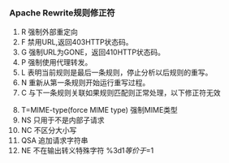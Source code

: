 ### Apache Rewrite规则修正符 
1. R 强制外部重定向 
2. F 禁用URL,返回403HTTP状态码。 
3. G 强制URL为GONE，返回410HTTP状态码。 
4. P 强制使用代理转发。 
5. L 表明当前规则是最后一条规则，停止分析以后规则的重写。 
6. N 重新从第一条规则开始运行重写过程。 
7. C 与下一条规则关联如果规则匹配则正常处理，以下修正符无效
8) T=MIME-type(force MIME type) 强制MIME类型 
9) NS 只用于不是内部子请求 
10) NC 不区分大小写 
11) QSA 追加请求字符串 
12) NE 不在输出转义特殊字符 \%3d$1 等价于 =$1
